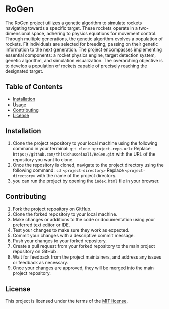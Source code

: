 # RoGen
The RoGen project utilizes a genetic algorithm to simulate rockets navigating towards a specific target. These rockets operate in a two-dimensional space, adhering to physics equations for movement control. Through multiple generations, the genetic algorithm evolves a population of rockets. Fit individuals are selected for breeding, passing on their genetic information to the next generation. The project encompasses implementing essential components: a rocket physics engine, target detection system, genetic algorithm, and simulation visualization. The overarching objective is to develop a population of rockets capable of precisely reaching the designated target.

## Table of Contents

-   [Installation]()
-   [Usage]()
-   [Contributing]()
-   [License]()

## Installation

1.  Clone the project repository to your local machine using the following command in your terminal: ``git clone <project-repo-url>`` 
    Replace `https://github.com/thisishusseinali/RoGen.git` with the URL of the repository you want to clone.
2.  Once the repository is cloned, navigate to the project directory using the following command: ``cd <project-directory>``
    Replace `<project-directory>` with the name of the project directory.  
3.   you can run the project by opening the `index.html` file in your browser. 

## Contributing
1.  Fork the project repository on GitHub.
2.  Clone the forked repository to your local machine.
3.  Make changes or additions to the code or documentation using your preferred text editor or IDE.
4.  Test your changes to make sure they work as expected.
5.  Commit your changes with a descriptive commit message.
6.  Push your changes to your forked repository.
7.  Create a pull request from your forked repository to the main project repository on GitHub.
8.  Wait for feedback from the project maintainers, and address any issues or feedback as necessary.
9.  Once your changes are approved, they will be merged into the main project repository.

## License

This project is licensed under the terms of the [MIT license](https://github.com/thisishusseinali/RoGen/blob/main/LICENSE).
